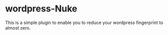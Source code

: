 # wordpress-Nuke
This is a simple plugin to enable you to reduce your wordpress fingerprint to almost zero.
